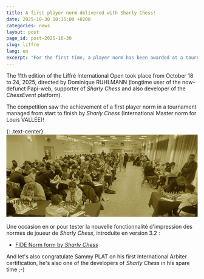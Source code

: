 ```yaml
---
title: A first player norm delivered with Sharly Chess!
date: 2025-10-30 10:15:00 +0200
categories: news
layout: post
page_id: post-2025-10-30
slug: liffre
lang: en
excerpt: "For the first time, a player norm has been awarded at a tournament entirely managed by Sharly Chess."
---
```


The 11th edition of the Liffré International Open took place from October 18 to 24, 2025, directed by Dominique RUHLMANN (longtime user of the now-defunct Papi-web, supporter of _Sharly Chess_ and also developer of the _ChessEvent_ platform).

The competition saw the achievement of a first player norm in a tournament managed from start to finish by _Sharly Chess_ (International Master norm for Louis VALLÉE)!

{: .text-center}
![11e open international de Liffré, October 18-24, 2025](/assets/images/20251030-liffre/20251030-liffre.jpg)

Une occasion en or pour tester la nouvelle fonctionnalité d'impression des normes de joueur de _Sharly Chess_, introduite en version 3.2 :

- [FIDE Norm form by _Sharly Chess_](/assets/images/20251030-liffre/20251030-liffre.pdf)

And let's also congratulate Sammy PLAT on his first International Arbiter certification, he's also one of the developers of _Sharly Chess_ in his spare time ;-)
